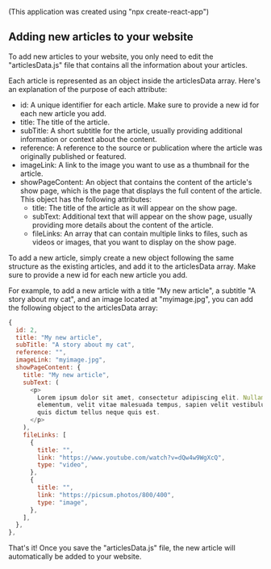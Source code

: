 (This application was created using "npx create-react-app")

## Adding new articles to your website

To add new articles to your website, you only need to edit the "articlesData.js" file that contains all the information about your articles.

Each article is represented as an object inside the articlesData array. Here's an explanation of the purpose of each attribute:

- id: A unique identifier for each article. Make sure to provide a new id for each new article you add.
- title: The title of the article.
- subTitle: A short subtitle for the article, usually providing additional information or context about the content.
- reference: A reference to the source or publication where the article was originally published or featured.
- imageLink: A link to the image you want to use as a thumbnail for the article.
- showPageContent: An object that contains the content of the article's show page, which is the page that displays the full content of the article. This object has the following attributes:
  - title: The title of the article as it will appear on the show page.
  - subText: Additional text that will appear on the show page, usually providing more details about the content of the article.
  - fileLinks: An array that can contain multiple links to files, such as videos or images, that you want to display on the show page.

To add a new article, simply create a new object following the same structure as the existing articles, and add it to the articlesData array. Make sure to provide a new id for each new article you add.

For example, to add a new article with a title "My new article", a subtitle "A story about my cat", and an image located at "myimage.jpg", you can add the following object to the articlesData array:

```javascript
{
  id: 2,
  title: "My new article",
  subTitle: "A story about my cat",
  reference: "",
  imageLink: "myimage.jpg",
  showPageContent: {
    title: "My new article",
    subText: (
      <p>
        Lorem ipsum dolor sit amet, consectetur adipiscing elit. Nullam
        elementum, velit vitae malesuada tempus, sapien velit vestibulum nisl,
        quis dictum tellus neque quis est.
      </p>
    ),
    fileLinks: [
      {
        title: "",
        link: "https://www.youtube.com/watch?v=dQw4w9WgXcQ",
        type: "video",
      },
      {
        title: "",
        link: "https://picsum.photos/800/400",
        type: "image",
      },
    ],
  },
},
```

That's it! Once you save the "articlesData.js" file, the new article will automatically be added to your website.
